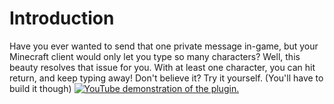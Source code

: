 # Introduction
Have you ever wanted to send that one private message in-game, but your Minecraft client would only let you type so many characters? Well, this beauty resolves that issue for you. With at least one character, you can hit return, and keep typing away! Don't believe it? Try it yourself. (You'll have to build it though)
[![YouTube demonstration of the plugin.](http://img.youtube.com/v1/cvA8fisqcaQ/0.jpg)](https://youtu.be/cvA8fisqcaQ)
